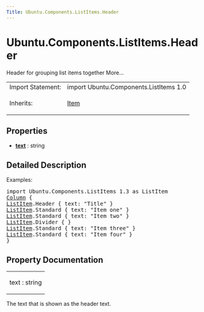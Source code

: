 ```yaml
---
Title: Ubuntu.Components.ListItems.Header
---
```


# Ubuntu.Components.ListItems.Header

<span class="subtitle"></span>
<!-- $$$Header-brief -->
<p>Header for grouping list items together More...</p>
<!-- @@@Header -->
<table class="alignedsummary">
<tr><td class="memItemLeft rightAlign topAlign"> Import Statement:</td><td class="memItemRight bottomAlign"> import Ubuntu.Components.ListItems 1.0</td></tr><tr><td class="memItemLeft rightAlign topAlign"> Inherits:</td><td class="memItemRight bottomAlign"> <p><a href="../sdk-14.10/QtQuick.Item.md">Item</a></p>
</td></tr></table><ul>
</ul>
<h2 id="properties">Properties</h2>
<ul>
<li class="fn"><b><b><a href="..//Ubuntu.Components.ListItems.Header.md#text-prop">text</a></b></b> : string</li>
</ul>
<!-- $$$Header-description -->
<h2 id="details">Detailed Description</h2>
</p>
<p>Examples:</p>
<pre class="qml">import Ubuntu.Components.ListItems 1.3 as ListItem
<span class="type"><a href="../sdk-14.10/QtQuick.Column.md">Column</a></span> {
<span class="type"><a href="..//Ubuntu.Components.ListItem.md">ListItem</a></span>.Header { <span class="name">text</span>: <span class="string">&quot;Title&quot;</span> }
<span class="type"><a href="..//Ubuntu.Components.ListItem.md">ListItem</a></span>.Standard { <span class="name">text</span>: <span class="string">&quot;Item one&quot;</span> }
<span class="type"><a href="..//Ubuntu.Components.ListItem.md">ListItem</a></span>.Standard { <span class="name">text</span>: <span class="string">&quot;Item two&quot;</span> }
<span class="type"><a href="..//Ubuntu.Components.ListItem.md">ListItem</a></span>.Divider { }
<span class="type"><a href="..//Ubuntu.Components.ListItem.md">ListItem</a></span>.Standard { <span class="name">text</span>: <span class="string">&quot;Item three&quot;</span> }
<span class="type"><a href="..//Ubuntu.Components.ListItem.md">ListItem</a></span>.Standard { <span class="name">text</span>: <span class="string">&quot;Item four&quot;</span> }
}</pre>
<!-- @@@Header -->
<h2>Property Documentation</h2>
<!-- $$$text -->
<table class="qmlname"><tr valign="top" id="text-prop"><td class="tblQmlPropNode"><p><span class="name">text</span> : <span class="type">string</span></p></td></tr></table><p>The text that is shown as the header text.</p>
<!-- @@@text -->
<br/>
